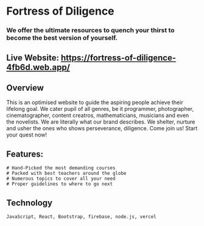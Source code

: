 # Fortress of Diligence
### We offer the ultimate resources to quench your thirst to become the best version of yourself. 
## Live Website: https://fortress-of-diligence-4fb6d.web.app/

## Overview
 This is an optimised website to guide the aspiring people achieve their lifelong goal. We cater pupil of all genres, be it programmer, photographer, cinematographer, content creatros, mathematicians, musicians and even the novelists. We are literally what our brand describes. We shelter, nurture and usher the ones who shows perseverance, diligence. Come join us! Start your quest now!

## Features:
    # Hand-Picked the most demanding courses
    # Packed with best teachers around the globe
    # Numerous topics to cover all your need
    # Proper guidelines to where to go next 

## Technology
    JavaScript, React, Bootstrap, firebase, node.js, vercel
